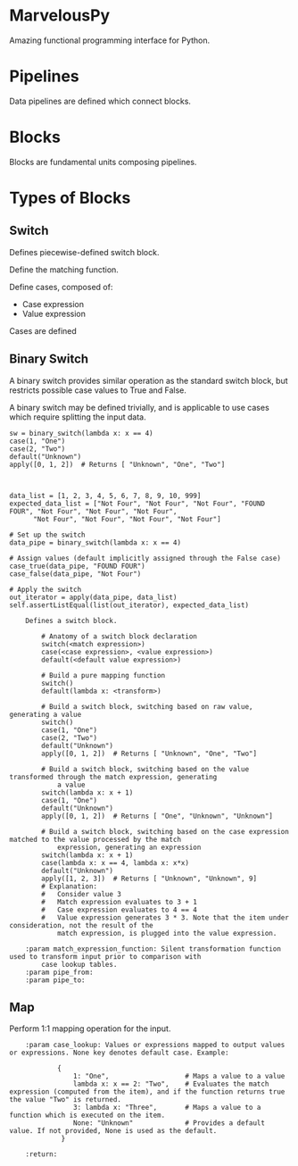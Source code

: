 # MarvelousPy

Amazing functional programming interface for Python.

# Pipelines

Data pipelines are defined which connect blocks.

# Blocks

Blocks are fundamental units composing pipelines.

# Types of Blocks

## Switch

Defines piecewise-defined switch block.

Define the matching function.

Define cases, composed of:
- Case expression
- Value expression

Cases are defined

## Binary Switch

A binary switch provides similar operation as the standard switch block, but restricts possible case values to True and False.

A binary switch may be defined trivially, and is applicable to use cases which require splitting the input data.

```
sw = binary_switch(lambda x: x == 4)
case(1, "One")
case(2, "Two")
default("Unknown")
apply([0, 1, 2])  # Returns [ "Unknown", "One", "Two"]



data_list = [1, 2, 3, 4, 5, 6, 7, 8, 9, 10, 999]
expected_data_list = ["Not Four", "Not Four", "Not Four", "FOUND FOUR", "Not Four", "Not Four", "Not Four",
      "Not Four", "Not Four", "Not Four", "Not Four"]

# Set up the switch
data_pipe = binary_switch(lambda x: x == 4)

# Assign values (default implicitly assigned through the False case)
case_true(data_pipe, "FOUND FOUR")
case_false(data_pipe, "Not Four")

# Apply the switch
out_iterator = apply(data_pipe, data_list)
self.assertListEqual(list(out_iterator), expected_data_list)
```


        Defines a switch block.

            # Anatomy of a switch block declaration
            switch(<match expression>)
            case(<case expression>, <value expression>)
            default(<default value expression>)

            # Build a pure mapping function
            switch()
            default(lambda x: <transform>)

            # Build a switch block, switching based on raw value, generating a value
            switch()
            case(1, "One")
            case(2, "Two")
            default("Unknown")
            apply([0, 1, 2])  # Returns [ "Unknown", "One", "Two"]

            # Build a switch block, switching based on the value transformed through the match expression, generating
                a value
            switch(lambda x: x + 1)
            case(1, "One")
            default("Unknown")
            apply([0, 1, 2])  # Returns [ "One", "Unknown", "Unknown"]

            # Build a switch block, switching based on the case expression matched to the value processed by the match
                expression, generating an expression
            switch(lambda x: x + 1)
            case(lambda x: x == 4, lambda x: x*x)
            default("Unknown")
            apply([1, 2, 3])  # Returns [ "Unknown", "Unknown", 9]
            # Explanation:
            #   Consider value 3
            #   Match expression evaluates to 3 + 1
            #   Case expression evaluates to 4 == 4
            #   Value expression generates 3 * 3. Note that the item under consideration, not the result of the
                match expression, is plugged into the value expression.

        :param match_expression_function: Silent transformation function used to transform input prior to comparison with
            case lookup tables.
        :param pipe_from:
        :param pipe_to:


## Map

Perform 1:1 mapping operation for the input.






        :param case_lookup: Values or expressions mapped to output values or expressions. None key denotes default case. Example:

                {
                    1: "One",                   # Maps a value to a value
                    lambda x: x == 2: "Two",    # Evaluates the match expression (computed from the item), and if the function returns true the value "Two" is returned.
                    3: lambda x: "Three",       # Maps a value to a function which is executed on the item.
                    None: "Unknown"             # Provides a default value. If not provided, None is used as the default.
                 }

        :return:
